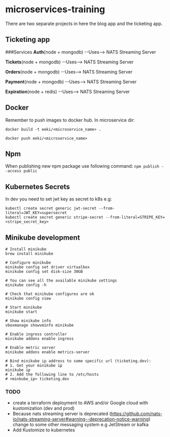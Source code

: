 # microservices-training
There are two separate projects in here the blog app and the ticketing app.

## Ticketing app

###Services
**Auth**(node + mongodb) --Uses--> NATS Streaming Server

**Tickets**(node + mongodb) --Uses--> NATS Streaming Server

**Orders**(node + mongodb) --Uses--> NATS Streaming Server

**Payment**(node + mongodb) --Uses--> NATS Streaming Server

**Expiration**(node + redis) --Uses--> NATS Streaming Server

## Docker
Remember to push images to docker hub. In microservice dir:

`docker build -t eeki/<microservice_name> .`

`docker push eeki/<microservice_name>`

## Npm
When publishing new npm package use following command:
`npm publish --access public`

## Kubernetes Secrets
In dev you need to set jwt key as secret to k8s e.g:
```shell
kubectl create secret generic jwt-secret --from-literal=JWT_KEY=supersecret
kubectl create secret generic stripe-secret --from-literal=STRIPE_KEY=<stripe_secret_key>
```
## Minikube development

```shell
# Install minikube
brew install minikube

# Configure minikube
minikube config set driver virtualbox
minikube config set disk-size 30GB

# You can see all the available minikube settings
minikube config -h

# Check that minikube configures are ok
minikube config view

# Start minikube
minikube start

# Show minikube info
vboxmanage showvminfo minikube

# Enable ingress controller
minikube addons enable ingress

# Enable metric server
minikube addons enable metrics-server

# Bind minikube ip address to some specific url (ticketing.dev):
# 1. Get your minikube ip
minikube ip
# 2. Add the following line to /etc/hosts
# <minkube_ip> ticketing.dev

```

### TODO
- create a terraform deployment to AWS and/or Google cloud with kustomization (dev and prod)
- Because nats streaming server is deprecated (https://github.com/nats-io/nats-streaming-server#warning--deprecation-notice-warning)
change to some other messaging system e.g JetStream or kafka
- Add Kustomize to kubernetes
